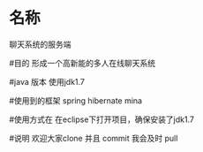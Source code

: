 # 名称
聊天系统的服务端

#目的
形成一个高新能的多人在线聊天系统

#java 版本
使用jdk1.7

#使用到的框架
spring hibernate mina

#使用方式在
在eclipse下打开项目，确保安装了jdk1.7


#说明
欢迎大家clone 并且  commit  我会及时 pull

